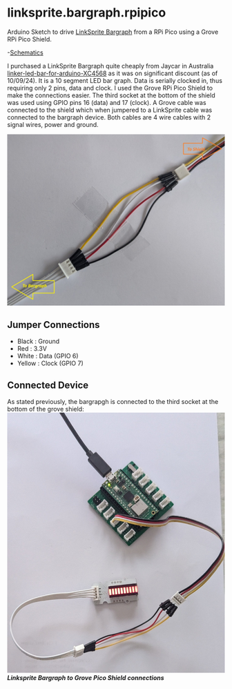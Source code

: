 # linksprite.bargraph.rpipico
Arduino Sketch to drive [LinkSprite Bargraph](https://wiki.linksprite.com/index.php?title=LED_Bar&oldid=4543) from a RPi Pico using a Grove RPi Pico Shield.

-[Schematics](https://s3.amazonaws.com/linksprite/LinkerKit/LED+Bar.pdf)

I purchased a LinkSprite Bargraph quite cheaply from Jaycar in Australia [linker-led-bar-for-arduino-XC4568](https://www.jaycar.com.au/linker-led-bar-for-arduino/p/XC4568) as it was on significant discount (as of 10/09/24). 
It is a 10 segment LED bar graph. 
Data is serially clocked in, thus requiring only 2 pins, data and clock.
I used the Grove RPi Pico Shield to make the connections easier. 
The third socket at the bottom of the shield was used using GPIO pins 16 (data) and 17 (clock).
A Grove cable was connected to the shield which when jumpered to a LinkSprite cable was connected to the bargraph device. 
Both cables are 4 wire cables with 2 signal wires, power and ground.

![Cable Jumpers](images/cable-jumpers.jpg)

## Jumper Connections

  - Black  : Ground
  - Red    : 3.3V
  - White  : Data (GPIO 6)
  - Yellow : Clock (GPIO 7)

## Connected Device

As stated previously, the bargrapgh is connected to the third socket at the bottom of the grove shield:  
![LinkSprint Bargrapgh - Grove](images/PXL_20240910_063944336.jpg)  
***Linksprite Bargraph to Grove Pico Shield connections***

